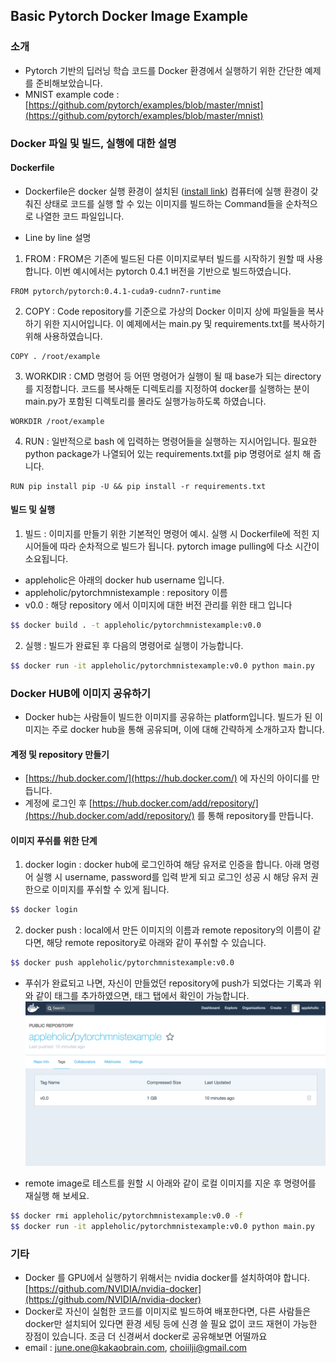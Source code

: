 ## Basic Pytorch Docker Image Example

### 소개
- Pytorch 기반의 딥러닝 학습 코드를 Docker 환경에서 실행하기 위한 간단한 예제를 준비해보았습니다.
- MNIST example code : [https://github.com/pytorch/examples/blob/master/mnist](https://github.com/pytorch/examples/blob/master/mnist) 


### Docker 파일 및 빌드, 실행에 대한 설명

#### Dockerfile
- Dockerfile은 docker 실행 환경이 설치된 ([install link](https://docs.docker.com/install/)) 컴퓨터에 실행 환경이 갖춰진 상태로 코드를 실행 할 수 있는 이미지를 빌드하는 Command들을 순차적으로 나열한 코드 파일입니다. 

- Line by line 설명

1. FROM : FROM은 기존에 빌드된 다른 이미지로부터 빌드를 시작하기 원할 때 사용합니다. 이번 예시에서는 pytorch 0.4.1 버전을 기반으로 빌드하였습니다.
```
FROM pytorch/pytorch:0.4.1-cuda9-cudnn7-runtime
```

2. COPY : Code repository를 기준으로 가상의 Docker 이미지 상에 파일들을 복사하기 위한 지시어입니다. 이 예제에서는 main.py 및 requirements.txt를 복사하기 위해 사용하였습니다.
```
COPY . /root/example
```

3. WORKDIR : CMD 명령어 등 어떤 명령어가 실행이 될 때 base가 되는 directory를 지정합니다. 코드를 복사해둔 디렉토리를 지정하여 docker를 실행하는 분이 main.py가 포함된 디렉토리를 몰라도 실행가능하도록 하였습니다.
```
WORKDIR /root/example
```

4. RUN : 일반적으로 bash 에 입력하는 명령어들을 실행하는 지시어입니다. 필요한 python package가 나열되어 있는 requirements.txt를 pip 명령어로 설치 해 줍니다.
```
RUN pip install pip -U && pip install -r requirements.txt
```

#### 빌드 및 실행

1. 빌드 : 이미지를 만들기 위한 기본적인 명령어 예시. 실행 시 Dockerfile에 적힌 지시어들에 따라 순차적으로 빌드가 됩니다. pytorch image pulling에 다소 시간이 소요됩니다.
- appleholic은 아래의 docker hub username 입니다.
- appleholic/pytorchmnistexample : repository 이름
- v0.0 : 해당 repository 에서 이미지에 대한 버전 관리를 위한 태그 입니다

```bash
$$ docker build . -t appleholic/pytorchmnistexample:v0.0
```

2. 실행 : 빌드가 완료된 후 다음의 명령어로 실행이 가능합니다.

```bash
$$ docker run -it appleholic/pytorchmnistexample:v0.0 python main.py
```


### Docker HUB에 이미지 공유하기
- Docker hub는 사람들이 빌드한 이미지를 공유하는 platform입니다. 빌드가 된 이미지는 주로 docker hub을 통해 공유되며, 이에 대해 간략하게 소개하고자 합니다.

#### 계정 및 repository 만들기 
- [https://hub.docker.com/](https://hub.docker.com/) 에 자신의 아이디를 만듭니다.
- 계정에 로그인 후 [https://hub.docker.com/add/repository/](https://hub.docker.com/add/repository/) 를 통해 repository를 만듭니다.

#### 이미지 푸쉬를 위한 단계

1. docker login : docker hub에 로그인하여 해당 유저로 인증을 합니다. 아래 명령어 실행 시 username, password를 입력 받게 되고 로그인 성공 시 해당 유저 권한으로 이미지를 푸쉬할 수 있게 됩니다. 
```bash
$$ docker login
```

2. docker push : local에서 만든 이미지의 이름과 remote repository의 이름이 같다면, 해당 remote repository로 아래와 같이 푸쉬할 수 있습니다.
```bash
$$ docker push appleholic/pytorchmnistexample:v0.0
```

- 푸쉬가 완료되고 나면, 자신이 만들었던 repository에 push가 되었다는 기록과 위와 같이 태그를 추가하였으면, 태그 탭에서 확인이 가능합니다.
![pushed screenshot](/imgs/pushed_screenshot.png)

- remote image로 테스트를 원할 시 아래와 같이 로컬 이미지를 지운 후 명령어를 재실행 해 보세요.

```bash
$$ docker rmi appleholic/pytorchmnistexample:v0.0 -f
$$ docker run -it appleholic/pytorchmnistexample:v0.0 python main.py
```

### 기타

- Docker 를 GPU에서 실행하기 위해서는 nvidia docker를 설치하여야 합니다. [https://github.com/NVIDIA/nvidia-docker](https://github.com/NVIDIA/nvidia-docker)
- Docker로 자신이 실험한 코드를 이미지로 빌드하여 배포한다면, 다른 사람들은 docker만 설치되어 있다면 환경 세팅 등에 신경 쓸 필요 없이 코드 재현이 가능한 장점이 있습니다. 조금 더 신경써서 docker로 공유해보면 어떨까요
- email : june.one@kakaobrain.com, choiilji@gmail.com